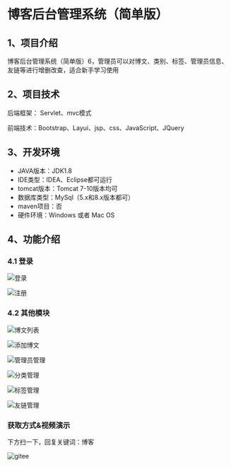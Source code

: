 # 博客后台管理系统（简单版）


## 1、项目介绍

博客后台管理系统（简单版）6，管理员可以对博文、类别、标签、管理员信息、友链等进行增删改查，适合新手学习使用


## 2、项目技术

后端框架： Servlet、mvc模式

前端技术：Bootstrap、Layui、jsp、css、JavaScript、JQuery

## 3、开发环境

- JAVA版本：JDK1.8
- IDE类型：IDEA、Eclipse都可运行
- tomcat版本：Tomcat 7-10版本均可
- 数据库类型：MySql（5.x和8.x版本都可） 
- maven项目：否
- 硬件环境：Windows 或者 Mac OS


## 4、功能介绍

### 4.1 登录

![登录](https://project-images-1256969109.cos.ap-chongqing.myqcloud.com/Typora-Images/202207181849705.jpg)

![注册](https://project-images-1256969109.cos.ap-chongqing.myqcloud.com/Typora-Images/202207181850084.jpg)

### 4.2 其他模块

![博文列表](https://project-images-1256969109.cos.ap-chongqing.myqcloud.com/Typora-Images/202207181850766.jpg)

![添加博文](https://project-images-1256969109.cos.ap-chongqing.myqcloud.com/Typora-Images/202207181850470.jpg)

![管理员管理](https://project-images-1256969109.cos.ap-chongqing.myqcloud.com/Typora-Images/202207181850717.jpg)

![分类管理](https://project-images-1256969109.cos.ap-chongqing.myqcloud.com/Typora-Images/202207181850632.jpg)

![标签管理](https://project-images-1256969109.cos.ap-chongqing.myqcloud.com/Typora-Images/202207181850005.jpg)

![友链管理](https://project-images-1256969109.cos.ap-chongqing.myqcloud.com/Typora-Images/202207181850250.jpg)

### 获取方式&视频演示

下方扫一下，回复关键词：博客

![gitee](https://project-images-1256969109.cos.ap-chongqing.myqcloud.com/Typora-Images/202309291447341.png)

